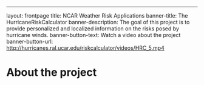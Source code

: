 ---
layout: frontpage
title: NCAR Weather Risk Applications
banner-title: The HurricaneRiskCalculator
banner-description: The goal of this project is to provide personalized and localized information on the risks posed by hurricane winds.
banner-button-text: Watch a video about the project
banner-button-url: http://hurricanes.ral.ucar.edu/riskcalculator/videos/HRC_5.mp4

# About the project

